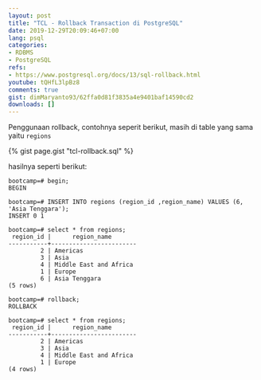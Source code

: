 ```yaml
---
layout: post
title: "TCL - Rollback Transaction di PostgreSQL"
date: 2019-12-29T20:09:46+07:00
lang: psql
categories:
- RDBMS
- PostgreSQL
refs: 
- https://www.postgresql.org/docs/13/sql-rollback.html
youtube: tQHfL3lpBz8
comments: true
gist: dimMaryanto93/62ffa0d81f3835a4e9401baf14590cd2
downloads: []
---
```


Penggunaan rollback, contohnya seperit berikut, masih di table yang sama yaitu `regions`

<!--more-->

{% gist page.gist "tcl-rollback.sql" %}

hasilnya seperti berikut:

```postgresql-console
bootcamp=# begin;
BEGIN

bootcamp=# INSERT INTO regions (region_id ,region_name) VALUES (6, 'Asia Tenggara');
INSERT 0 1

bootcamp=# select * from regions;
 region_id |      region_name       
-----------+------------------------
         2 | Americas
         3 | Asia
         4 | Middle East and Africa
         1 | Europe
         6 | Asia Tenggara
(5 rows)

bootcamp=# rollback;
ROLLBACK

bootcamp=# select * from regions;
 region_id |      region_name       
-----------+------------------------
         2 | Americas
         3 | Asia
         4 | Middle East and Africa
         1 | Europe
(4 rows)
```